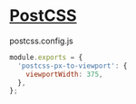 # [PostCSS](https://postcss.org/)


postcss.config.js
```js
module.exports = {
  'postcss-px-to-viewport': {
    viewportWidth: 375,
  },
};
```
